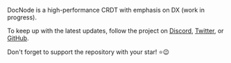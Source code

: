 DocNode is a high-performance CRDT with emphasis on DX (work in progress).

To keep up with the latest updates, follow the project on [Discord](https://discord.gg/WWCWcphGSJ), [Twitter](https://x.com/docnode), or [GitHub](https://github.com/docnode/docnode).

Don't forget to support the repository with your star! ⭐😉
